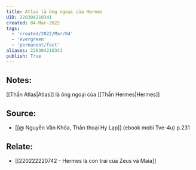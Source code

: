 ```yaml
---
title: Atlas là ông ngoại của Hermes
UID: 220304210341
created: 04-Mar-2022
tags:
  - 'created/2022/Mar/04'
  - 'evergreen'
  - 'permanent/fact'
aliases: 220304210341
publish: True
---
```

## Notes:
[[Thần Atlas|Atlas]] là ông ngoại của [[Thần Hermes|Hermes]]

## Source:
- [[@ Nguyễn Văn Khỏa, Thần thoại Hy Lạp]] (ebook mobi Tve-4u) p.231

## Relate:
- [[220222220742 - Hermes là con trai của Zeus và Maia]]